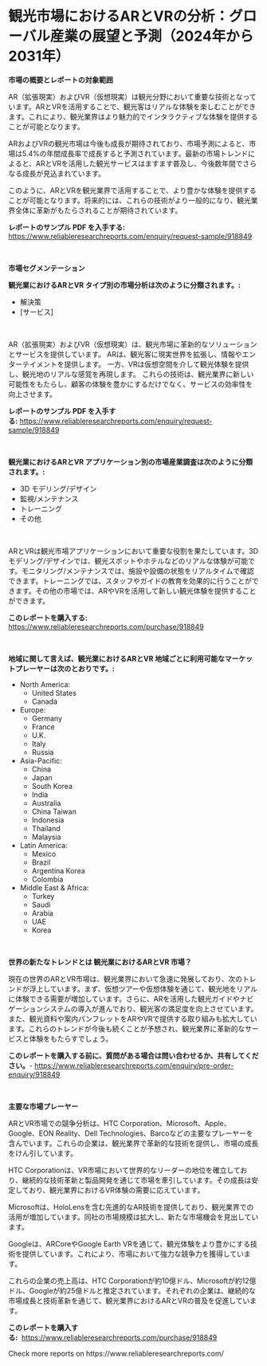 <p><h1>観光市場におけるARとVRの分析：グローバル産業の展望と予測（2024年から2031年）</h1></p><p><strong>市場の概要とレポートの対象範囲</strong></p>
<p><p>AR（拡張現実）およびVR（仮想現実）は観光分野において重要な技術となっています。ARとVRを活用することで、観光客はリアルな体験を楽しむことができます。これにより、観光業界はより魅力的でインタラクティブな体験を提供することが可能となります。</p><p>ARおよびVRの観光市場は今後も成長が期待されており、市場予測によると、市場は5.4%の年間成長率で成長すると予測されています。最新の市場トレンドによると、ARとVRを活用した観光サービスはますます普及し、今後数年間でさらなる成長が見込まれています。</p><p>このように、ARとVRを観光業界で活用することで、より豊かな体験を提供することが可能となります。将来的には、これらの技術がより一般的になり、観光業界全体に革新がもたらされることが期待されています。</p></p>
<p><strong>レポートのサンプル PDF を入手する:</strong> <a href="https://www.reliableresearchreports.com/enquiry/request-sample/918849">https://www.reliableresearchreports.com/enquiry/request-sample/918849</a></p>
<p>&nbsp;</p>
<p><strong>市場セグメンテーション</strong></p>
<p><strong>観光業におけるARとVR タイプ別の市場分析は次のように分類されます。:</strong></p>
<p><ul><li>解決策</li><li>[サービス]</li></ul></p>
<p>&nbsp;</p>
<p><p>AR（拡張現実）およびVR（仮想現実）は、観光市場に革新的なソリューションとサービスを提供しています。 ARは、観光客に現実世界を拡張し、情報やエンターテイメントを提供します。 一方、VRは仮想空間を介して観光体験を提供し、観光地のリアルな感覚を再現します。 これらの技術は、観光業界に新しい可能性をもたらし、顧客の体験を豊かにするだけでなく、サービスの効率性を向上させます。</p></p>
<p><strong>レポートのサンプル PDF を入手する:</strong>&nbsp;<a href="https://www.reliableresearchreports.com/enquiry/request-sample/918849">https://www.reliableresearchreports.com/enquiry/request-sample/918849</a></p>
<p>&nbsp;</p>
<p><strong> 観光業におけるARとVR アプリケーション別の市場産業調査は次のように分類されます。:</strong></p>
<p><ul><li>3D モデリング/デザイン</li><li>監視/メンテナンス</li><li>トレーニング</li><li>その他</li></ul></p>
<p>&nbsp;</p>
<p><p>ARとVRは観光市場アプリケーションにおいて重要な役割を果たしています。3Dモデリング/デザインでは、観光スポットやホテルなどのリアルな体験が可能です。モニタリング/メンテナンスでは、施設や設備の状態をリアルタイムで確認できます。トレーニングでは、スタッフやガイドの教育を効果的に行うことができます。その他の市場では、ARやVRを活用して新しい観光体験を提供することができます。</p></p>
<p><strong>このレポートを購入する:</strong>&nbsp; <a href="https://www.reliableresearchreports.com/purchase/918849">https://www.reliableresearchreports.com/purchase/918849</a></p>
<p>&nbsp;</p>
<p><strong>地域に関して言えば、観光業におけるARとVR 地域ごとに利用可能なマーケットプレーヤーは次のとおりです。:</strong></p>
<p><ul>
    <li>
        North America:
        <ul>
            <li>United States</li>
            <li>Canada</li>
        </ul>
    </li>
    <li>
        Europe:
        <ul>
            <li>Germany</li>
            <li>France</li>
            <li>U.K.</li>
            <li>Italy</li>
            <li>Russia</li>
        </ul>
    </li>
    <li>
        Asia-Pacific:
        <ul>
            <li>China</li>
            <li>Japan</li>
            <li>South Korea</li>
            <li>India</li>
            <li>Australia</li>
            <li>China Taiwan</li>
            <li>Indonesia</li>
            <li>Thailand</li>
            <li>Malaysia</li>
        </ul>
    </li>
    <li>
        Latin America:
        <ul>
            <li>Mexico</li>
            <li>Brazil</li>
            <li>Argentina Korea</li>
            <li>Colombia</li>
        </ul>
    </li>
    <li>
        Middle East & Africa:
        <ul>
            <li>Turkey</li>
            <li>Saudi</li>
            <li>Arabia</li>
            <li>UAE</li>
            <li>Korea</li>
        </ul>
    </li>
    </ul></p>
<p>&nbsp;</p>
<p><strong>世界の新たなトレンドとは 観光業におけるARとVR 市場？</strong></p>
<p><p>現在の世界のARとVR市場は、観光業界において急速に発展しており、次のトレンドが浮上しています。まず、仮想ツアーや仮想体験を通じて、観光地をリアルに体験できる需要が増加しています。さらに、ARを活用した観光ガイドやナビゲーションシステムの導入が進んでおり、観光客の満足度を向上させています。また、観光資料や案内パンフレットをARやVRで提供する取り組みも拡大しています。これらのトレンドが今後も続くことが予想され、観光業界に革新的なサービスと体験をもたらすでしょう。</p></p>
<p><strong>このレポートを購入する前に、質問がある場合は問い合わせるか、共有してください。</strong>- <a href="https://www.reliableresearchreports.com/enquiry/pre-order-enquiry/918849">https://www.reliableresearchreports.com/enquiry/pre-order-enquiry/918849</a></p>
<p>&nbsp;</p>
<p><strong>主要な市場プレーヤー</strong></p>
<p><p>ARとVR市場での競争分析は、HTC Corporation、Microsoft、Apple、Google、EON Reality、Dell Technologies、Barcoなどの主要なプレーヤーを含んでいます。これらの企業は、観光業界で革新的な技術を提供し、市場の成長をけん引しています。</p><p>HTC Corporationは、VR市場において世界的なリーダーの地位を確立しており、継続的な技術革新と製品開発を通じて市場を牽引しています。その成長は安定しており、観光業界におけるVR体験の需要に応えています。</p><p>Microsoftは、HoloLensを含む先進的なAR技術を提供しており、観光業界での活用が増加しています。同社の市場規模は拡大し、新たな市場機会を見出しています。</p><p>Googleは、ARCoreやGoogle Earth VRを通じて、観光体験をより豊かにする技術を提供しています。これにより、市場において強力な競争力を獲得しています。</p><p>これらの企業の売上高は、HTC Corporationが約10億ドル、Microsoftが約12億ドル、Googleが約25億ドルと推定されています。それぞれの企業は、継続的な市場成長と技術革新を通じて、観光業界におけるARとVRの普及を促進しています。</p></p>
<p><strong>このレポートを購入する:</strong>&nbsp;&nbsp;<a href="https://www.reliableresearchreports.com/purchase/918849">https://www.reliableresearchreports.com/purchase/918849</a></p>
<p>Check more reports on https://www.reliableresearchreports.com/</p>